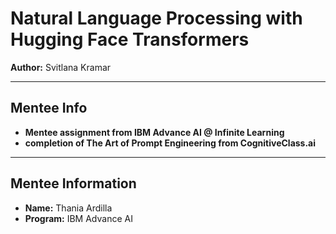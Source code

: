 # Natural Language Processing with Hugging Face Transformers

**Author:** Svitlana Kramar

---

## Mentee Info

- **Mentee assignment from IBM Advance AI @ Infinite Learning**
- **completion of The Art of Prompt Engineering from CognitiveClass.ai**
  
---

## Mentee Information

- **Name:** Thania Ardilla
- **Program:** IBM Advance AI
